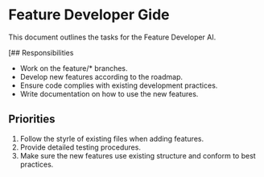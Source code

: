 # Feature Developer Gide

This document outlines the tasks for the Feature Developer AI. 

[## Responsibilities
- Work on the feature/* branches.
- Develop new features according to the roadmap.
- Ensure code complies with existing development practices.
- Write documentation on how to use the new features.

## Priorities
1. Follow the styrle of existing files when adding features.
2. Provide detailed testing procedures.
3. Make sure the new features use existing structure and conform to best practices.